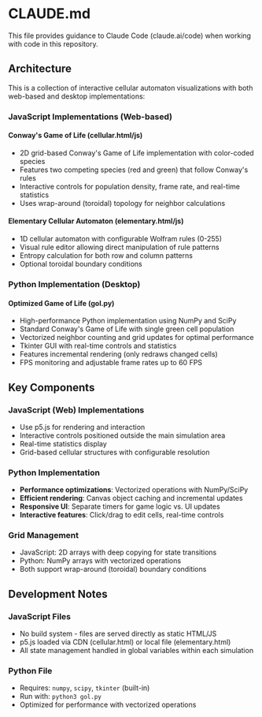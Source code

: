 # CLAUDE.md

This file provides guidance to Claude Code (claude.ai/code) when working with code in this repository.

## Architecture

This is a collection of interactive cellular automaton visualizations with both web-based and desktop implementations:

### JavaScript Implementations (Web-based)

#### Conway's Game of Life (cellular.html/js)
- 2D grid-based Conway's Game of Life implementation with color-coded species
- Features two competing species (red and green) that follow Conway's rules
- Interactive controls for population density, frame rate, and real-time statistics
- Uses wrap-around (toroidal) topology for neighbor calculations

#### Elementary Cellular Automaton (elementary.html/js)
- 1D cellular automaton with configurable Wolfram rules (0-255)
- Visual rule editor allowing direct manipulation of rule patterns
- Entropy calculation for both row and column patterns
- Optional toroidal boundary conditions

### Python Implementation (Desktop)

#### Optimized Game of Life (gol.py)
- High-performance Python implementation using NumPy and SciPy
- Standard Conway's Game of Life with single green cell population
- Vectorized neighbor counting and grid updates for optimal performance
- Tkinter GUI with real-time controls and statistics
- Features incremental rendering (only redraws changed cells)
- FPS monitoring and adjustable frame rates up to 60 FPS

## Key Components

### JavaScript (Web) Implementations
- Use p5.js for rendering and interaction
- Interactive controls positioned outside the main simulation area
- Real-time statistics display
- Grid-based cellular structures with configurable resolution

### Python Implementation
- **Performance optimizations**: Vectorized operations with NumPy/SciPy
- **Efficient rendering**: Canvas object caching and incremental updates
- **Responsive UI**: Separate timers for game logic vs. UI updates
- **Interactive features**: Click/drag to edit cells, real-time controls

### Grid Management
- JavaScript: 2D arrays with deep copying for state transitions
- Python: NumPy arrays with vectorized operations
- Both support wrap-around (toroidal) boundary conditions

## Development Notes

### JavaScript Files
- No build system - files are served directly as static HTML/JS
- p5.js loaded via CDN (cellular.html) or local file (elementary.html)
- All state management handled in global variables within each simulation

### Python File
- Requires: `numpy`, `scipy`, `tkinter` (built-in)
- Run with: `python3 gol.py`
- Optimized for performance with vectorized operations